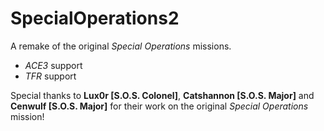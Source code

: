 # SpecialOperations2
A remake of the original *Special Operations* missions.

- *ACE3* support
- *TFR* support

Special thanks to **Lux0r [S.O.S. Colonel]**, **Catshannon [S.O.S. Major]** and **Cenwulf [S.O.S. Major]** for their work on the original *Special Operations* mission!
